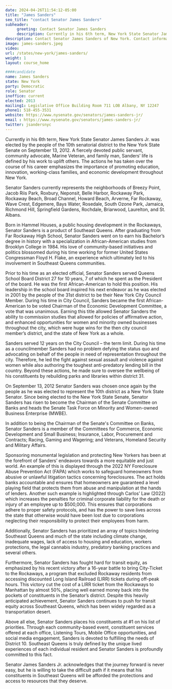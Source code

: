 ```yaml
---
date: 2024-04-26T11:54:12-05:00
title: "James Sanders"
seo_title: "contact Senator James Sanders"
subheader:
     greeting: Contact Senator James Sanders
     description: Currently in his 6th term, New York State Senator James Sanders Jr. was elected by the people of the 10th senatorial district to the New York State Senate on September 13, 2012. A fiercely devoted public servant, community advocate, Marine Veteran, and family man, Sanders’ life is defined by his work to uplift others.
description: Contact Senator James Sanders of New York. Contact information for James Sanders includes email address, phone number, and mailing address.
image: james-sanders.jpeg
video:
url: /states/new-york/james-sanders/
weight: 1
layout: course_home

####candidate
name: James Sanders
state: New York
party: Democratic
role: Senator
inoffice: current
elected: 2013
mailing1: Legislative Office Building Room 711 LOB Albany, NY 12247
phone1: 518-455-3531
website: https://www.nysenate.gov/senators/james-sanders-jr/
email : https://www.nysenate.gov/senators/james-sanders-jr/
twitter: jsandersnyc
---
```


Currently in his 6th term, New York State Senator James Sanders Jr. was elected by the people of the 10th senatorial district to the New York State Senate on September 13, 2012. A fiercely devoted public servant, community advocate, Marine Veteran, and family man, Sanders’ life is defined by his work to uplift others. The actions he has taken over the course of his career emphasizes the importance of promoting education, innovation, working-class families, and economic development throughout New York.

Senator Sanders currently represents the neighborhoods of Breezy Point, Jacob Riis Park, Roxbury, Neponsit, Belle Harbor, Rockaway Park, Rockaway Beach, Broad Channel, Howard Beach, Arverne, Far Rockaway, Wave Crest, Edgemere, Bays Water, Rosedale, South Ozone Park, Jamaica, Richmond Hill, Springfield Gardens, Rochdale, Briarwood, Laurelton, and St. Albans.

Born in Hammel Houses, a public housing development in the Rockaways, Senator Sanders is a product of Southeast Queens. After graduating from Far Rockaway High School, Senator Sanders went on to earn his Bachelor’s degree in history with a specialization in African-American studies from Brooklyn College in 1984. His love of community-based initiatives and politics blossomed during his time working for former United States Congressman Floyd H. Flake, an experience which ultimately led to his involvement in Southeast Queens communities.

Prior to his time as an elected official, Senator Sanders served Queens School Board District 27 for 10 years, 7 of which he spent as the President of the board. He was the first African-American to hold this position. His leadership in the school board inspired his next endeavor as he was elected in 2001 by the people of the 31st district to be their New York City Council Member. During his time in City Council, Sanders became the first African-American to be voted Chairman of the Economic Development Committee, a vote that was unanimous. Earning this title allowed Senator Sanders the ability to commission studies that allowed for policies of affirmative action, and enhanced opportunities for women and minority owned businesses throughout the city, which were huge wins for the then city council member’s district, and the state of New York as a whole.

Sanders served 12 years on the City Council – the term limit. During his time as a councilmember Sanders had no problem defying the status quo and advocating on behalf of the people in need of representation throughout the city. Therefore, he led the fight against sexual assault and violence against women while also authoring the toughest anti-predatory lending bill in the country. Beyond these actions, he made sure to oversee the wellbeing of his constituents by rebuilding parks and libraries within district 31.

On September 13, 2012 Senator Sanders was chosen once again by the people as he was elected to represent the 10th district as a New York State Senator. Since being elected to the New York State Senate, Senator Sanders has risen to become the Chairman of the Senate Committee on Banks and heads the Senate Task Force on Minority and Women-owned Business Enterprise (MWBE).

In addition to being the Chairman of the Senate's Committee on Banks, Senator Sanders is a member of the Committees for Commerce, Economic Development and Small Business; Insurance, Labor, Procurement and Contracts; Racing, Gaming and Wagering; and Veterans, Homeland Security and Military Affairs.

Sponsoring monumental legislation and protecting New Yorkers has been at the forefront of Sanders’ endeavors towards a more equitable and just world. An example of this is displayed through the 2022 NY Foreclosure Abuse Prevention Act (FAPA) which works to safeguard homeowners from abusive or unlawful litigation tactics concerning foreclosures. The act holds banks accountable and ensures that homeowners are guaranteed a level playing field that protects them from abuse and manipulation at the hands of lenders. Another such example is highlighted through Carlos’ Law (2022) which increases the penalties for criminal corporate liability for the death or injury of an employee up to $500,000. This ensures that corporations adhere to proper safety protocols, and has the power to save lives across the state that otherwise would have been lost due to corporations neglecting their responsibility to protect their employees from harm.

Additionally, Senator Sanders has prioritized an array of topics hindering Southeast Queens and much of the state including climate change, inadequate wages, lack of access to housing and education, workers protections, the legal cannabis industry, predatory banking practices and several others.

Furthermore, Senator Sanders has fought hard for transit equity, as emphasized by his recent victory after a 16-year battle to bring City-Ticket to the Rockaways, a program that excluded Rockaway residents from accessing discounted Long Island Railroad (LIRR) tickets during off-peak hours. This victory cut the cost of a LIRR ticket from the Rockaways to Manhattan by almost 50%, placing well earned money back into the pockets of constituents in the Senator’s district. Despite this heavily anticipated achievement, Senator Sanders continues to push for transit equity across Southeast Queens, which has been widely regarded as a transportation desert.

Above all else, Senator Sanders places his constituents at #1 on his list of priorities. Through each community-based event, constituent services offered at each office, Listening Tours, Mobile Office opportunities, and social media engagement, Sanders is devoted to fulfilling the needs of District 10. Southeast Queens is truly defined by the unique lived experiences of each individual resident and Senator Sanders is profoundly committed to this fact.

Senator James Sanders Jr. acknowledges that the journey forward is never easy, but he is willing to take the difficult path if it means that his constituents in Southeast Queens will be afforded the protections and access to resources that they deserve.

